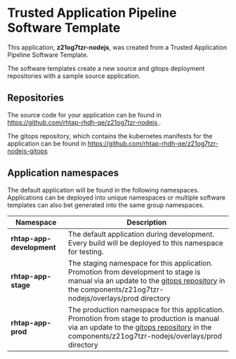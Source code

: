 # Trusted Application Pipeline Software Template

This application, **z21og7tzr-nodejs**, was created from a Trusted Application Pipeline Software Template.

The software templates create a new source and gitops deployment repositories with a sample source application. 

## Repositories

The source code for your application can be found in [https://github.com/rhtap-rhdh-qe/z21og7tzr-nodejs ](https://github.com/rhtap-rhdh-qe/z21og7tzr-nodejs ).
 
The gitops repository, which contains the kubernetes manifests for the application can be found in 
[https://github.com/rhtap-rhdh-qe/z21og7tzr-nodejs-gitops ](https://github.com/rhtap-rhdh-qe/z21og7tzr-nodejs-gitops ) 

## Application namespaces 

The default application will be found in the following namespaces. Applications can be deployed into unique namespaces or multiple software templates can also bet generated into the same group namespaces.  

|  Namespace   |  Description   |  
| -------- | -------- |   
| **rhtap-app-development** | The default application during development. Every build will be deployed to this namespace for testing. | 
| **rhtap-app-stage** | The staging namespace for this application. Promotion from development to stage is manual via an update to the [gitops repository](https://github.com/rhtap-rhdh-qe/z21og7tzr-nodejs-gitops ) in the components/z21og7tzr-nodejs/overlays/prod directory |  
| **rhtap-app-prod** | The production namespace for this application. Promotion from stage to production is manual via an update to the [gitops repository](https://github.com/rhtap-rhdh-qe/z21og7tzr-nodejs-gitops ) in the components/z21og7tzr-nodejs/overlays/prod directory | 